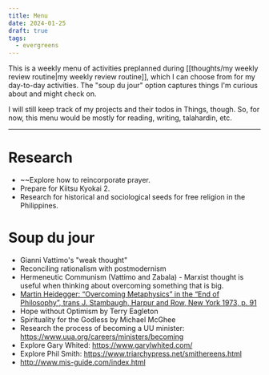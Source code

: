 ```yaml
---
title: Menu
date: 2024-01-25
draft: true
tags:
  - evergreens
---
```

This is a weekly menu of activities preplanned during [[thoughts/my weekly review routine|my weekly review routine]], which I can choose from for my day-to-day activities. The "soup du jour" option captures things I'm curious about and might check on.

I will still keep track of my projects and their todos in Things, though. So, for now, this menu would be mostly for reading, writing, talahardin, etc.
***
# Research
- ~~Explore how to reincorporate prayer.
- Prepare for Kiitsu Kyokai 2.
- Research for historical and sociological seeds for free religion in the Philippines.

# Soup du jour
- Gianni Vattimo's "weak thought"
- Reconciling rationalism with postmodernism
- Hermeneutic Communism (Vattimo and Zabala) - Marxist thought is useful when thinking about overcoming something that is big.
- [Martin Heidegger: “Overcoming Metaphysics” in the “End of Philosophy”, trans J. Stambaugh, Harpur and Row, New York 1973, p. 91](https://www.google.co.uk/books/edition/The_End_of_Philosophy/g6zu4kkQ9kYC?hl=en)
- Hope without Optimism by Terry Eagleton
- Spirituality for the Godless by Michael McGhee
- Research the process of becoming a UU minister: https://www.uua.org/careers/ministers/becoming
- Explore Gary Whited: https://www.garylwhited.com/
- Explore Phil Smith: https://www.triarchypress.net/smithereens.html
- http://www.mis-guide.com/index.html